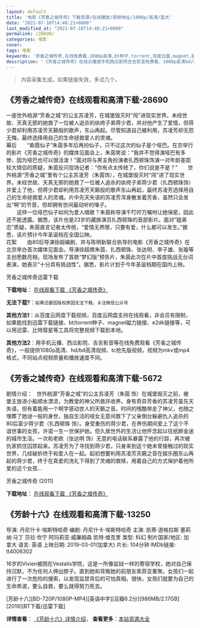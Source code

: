 ```yaml
---
layout: default
title: '电影《芳香之城传奇》下载资源/在线播放/视频地址/1080p/高清/蓝光'
date: "2021-07-10T14:40:21+0800"
last_modified_at: "2021-07-10T14:40:21+0800"
permalink: /28690/
categories: 电影
cover:
tags: 电影
keywords: '芳香之城传奇,在线免费看,1080p高清,bt种子,torrent,百度云盘,magnet,磁力链,迅雷下载资源'
description: '《芳香之城传奇》在线云播放手机西瓜影院吉吉影音免费看，1080p高清bd/hd未删减完整版和tc抢先枪版，mkv/mp4格式，附带bt/torrent种子、magnet/磁力链、百度云盘、网盘资源迅雷下载链接'
---
```


>内容采集生成，如果链接失效，多试几个。


## 《芳香之城传奇》在线观看和高清下载-28690

一座世外桃源&ldquo;芳香之城”的公主苏凌芳，在城堡毁灭时&ldquo;闯&rdquo;进现实世界。未经世故、天真无邪的她救了一位被人追杀的纨绔子弟蒋少君，并对他产生了爱情，但蒋少君却利用苏凌芳天籁般的歌声，东山再起。尽管知道自己被利用，苏凌芳却无怨无悔，最终选择用自己的生命拯救爱人的灵魂。<br />幕后　　“紫霞仙子”朱茵多年后再扮仙子，只不过这次的仙子是个哑巴。在京举行的影片《芳香之城传奇》的媒体见面会上，朱茵笑说：“我并不觉得演哑巴有多惨，因为哑巴也可以很活泼！&rdquo;面对将与男主角扮演者扎西顿珠饰演一对年龄差距较大情侣的质疑，朱茵反问现场记者：“你有点太传统了，你们说是不是？&rdquo;　　世外桃源“芳香之城”里有个公主苏凌芳（朱茵饰），在城堡毁灭时“闯&rdquo;进了现实世界。未经世故、天真无邪的她救了一位被人追杀的纨绔子弟蒋少君（扎西顿珠饰）并爱上了他，但蒋少君却利用苏凌芳天籁般的歌声东山再起，最终苏凌芳选择用自己的生命拯救爱人的灵魂。片中先天失语的苏凌芳浑身散发着芳香，虽然只会发出&ldquo;啊&rdquo;的节音，但却拥有世间最动听的嗓子。<br />　　这样一位哑巴仙子如何为爱人唱歌？朱茵称导演千叮咛万嘱咐让她保密，因此还不能透露。据悉，该片也是23岁的藏族演员扎西顿珠的首部影片。面对&ldquo;姐弟恋&rdquo;质疑，朱茵直言记者太传统，&ldquo;爱情无界限，只要有爱，什么都可以发生。&rdquo;据悉，该片预计今年圣诞档在全国公映。<br />花絮　　由80后导演徐超编剧、并与陈明新联合执导的电影《芳香之城传奇》在北京举办首次媒体见面会。导演徐超携朱茵、扎西顿珠、张达明、李子雄、张璇等主创悉数亮相，现场发布了首款“梦幻版&rdquo;预告片，朱茵此次在片中首度挑战无台词表演，她表示“十分具有挑战性&rdquo;。据悉，影片计划于今年圣诞档期在国内上映。


芳香之城传奇迅雷下载

**下载地址**： [在线观看下载 《芳香之城传奇》](https://www.993dy.com//vod-detail-id-19847.html) 


**无法下载?**：`如果迅雷因版权原因无法下载，关注微信公众号 `

**其他方法1**：从百度云网盘下载视频，百度云网盘支持在线观看，非会员有限制，如果能找到迅雷下载链接、bt/torrent种子、magnet磁力链接、e2dk链接等，可以用迅雷、比特彗星等工具将完整视频下载到本地。

**其他方法2**：用手机云播、西瓜影院、吉吉影音等在线免费观看《芳香之城传奇》，一般提供1080p高清、hd/bd高清视频、tc抢先版视频，视频为mkv或mp4格式，不同站点视频质量和播放速度不同。


## 《芳香之城传奇》在线观看和高清下载-5672

剧情介绍：   世外桃源“芳香之城”的公主苏凌芳（朱茵 饰）在城堡毁灭之前，被堡主放进小船顺水漂流，为教堂的神父所救并收养。身有奇异芳香的苏凌芳虽先天失语，但有着能用一个啊字感动世人的天籁之音。时间的残酷带走了神父，也随之埋葬了她谜一般的身世，独自生活的哑女无意间救下了父亲倒台躲避仇人追杀的80后富少蒋少君（扎西顿珠 饰）。身受重伤的蒋少君，在养伤期间爱上了这个不谙世事的女孩，许诺一生一世保护她。但久居世外的生活让他怀念起以往纸醉金迷的城市生活。一次和老欧（张达明 饰）无意的电话联系暴露了他的行踪，再次被仇家抓住囚禁起来。苏凌芳为了寻找到蒋少君，只身来到这个她未曾接触过的现实世界，几经破折终于和爱人在一起。起初想要利用苏凌芳天籁之音在娱乐圈东山再起的蒋少君，终于在真爱的洗礼下得到了灵魂的救赎，用着自己的方式保护着他所爱的这个女孩...


芳香之城传奇 (2011)

**下载地址**： [在线观看下载 《芳香之城传奇》](https://www.btbtdy.me/btdy/dy15934.html) 


## 《芳龄十六》在线观看和高清下载-13250

导演: 丹尼什卡·埃斯特哈奇 编剧: 丹尼什卡·埃斯特哈奇 主演: 凯蒂·道格拉斯 塞莉纳·马丁 莎拉·坎宁 阿玛莉亚·威廉姆森 凯特·维克里 类型: 科幻 制片国家/地区: 加拿大 语言: 英语 上映日期: 2019-03-01(加拿大) 片长: 104分钟 IMDb链接: tt4006302

16岁的Vivien被困在Vestalis学院，这是一所像监狱一样的寄宿学校，她对自己保持沉默，不为任何人伸出脖子。直到她和背叛她的前朋友索菲亚重聚。女孩们一起进行了一次危险的搜索，以发现监禁背后的可怕真相。很快，女孩们就要为自己的生命奔波，要么自救，要么就得努力死去。


[芳龄十六][BD-720P/1080P-MP4][英语中字][豆瓣6.2分][986MB/2.17GB][2019][BT下载/迅雷下载]

**详情查看**： [《芳龄十六》详情介绍](/movie/13250/)， **查看更多**：[本站资源大全](/movie/t/all/)

